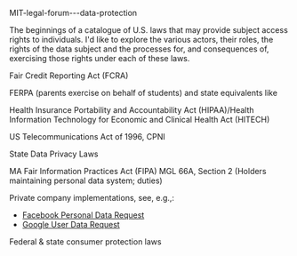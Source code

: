MIT-legal-forum---data-protection
 
The beginnings of a catalogue of U.S. laws that may provide subject access rights to individuals. I'd like to explore the various actors, their roles, the rights of the data subject and the processes for, and consequences of, exercising those rights under each of these laws.

Fair Credit Reporting Act (FCRA)

FERPA (parents exercise on behalf of students) and state equivalents like 

Health Insurance Portability and Accountability Act (HIPAA)/Health Information Technology for Economic and Clinical Health Act (HITECH)

US Telecommunications Act of 1996, CPNI


State Data Privacy Laws


MA Fair Information Practices Act (FIPA) MGL 66A, Section 2 (Holders maintaining personal data system; duties)

Private company implementations, see, e.g.,:
- [Facebook Personal Data Request](https://www.facebook.com/help/contact/180237885820953)
- [Google User Data Request](https://takeout.google.com/settings/takeout?pli=1) 

Federal & state consumer protection laws
